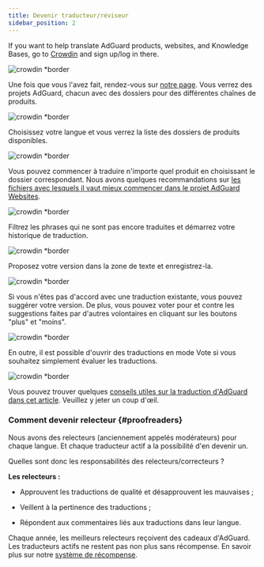 ```yaml
---
title: Devenir traducteur/réviseur
sidebar_position: 2
---
```


If you want to help translate AdGuard products, websites, and Knowledge Bases, go to [Crowdin](https://crowdin.com/) and sign up/log in there.

![crowdin *border](https://cdn.adtidy.org/public/Adguard/kb/en/ag-translations/main-screen.png)

Une fois que vous l'avez fait, rendez-vous sur [notre page](https://crowdin.com/profile/adguard/). Vous verrez des projets AdGuard, chacun avec des dossiers pour des différentes chaînes de produits.

![crowdin *border](https://cdn.adtidy.org/public/Adguard/kb/en/ag-translations/projects.png)

Choisissez votre langue et vous verrez la liste des dossiers de produits disponibles.

![crowdin *border](https://cdn.adtidy.org/public/Adguard/kb/en/ag-translations/languages.png)

Vous pouvez commencer à traduire n'importe quel produit en choisissant le dossier correspondant. Nous avons quelques recommandations sur [les fichiers avec lesquels il vaut mieux commencer dans le projet AdGuard Websites](../translation-priority).

![crowdin *border](https://cdn.adtidy.org/public/Adguard/kb/en/ag-translations/folders.png)

Filtrez les phrases qui ne sont pas encore traduites et démarrez votre historique de traduction.

![crowdin *border](https://cdn.adtidy.org/public/Adguard/kb/en/ag-translations/filter.png)

Proposez votre version dans la zone de texte et enregistrez-la.

![crowdin *border](https://cdn.adtidy.org/public/Adguard/kb/en/ag-translations/text-box.png)

Si vous n'êtes pas d'accord avec une traduction existante, vous pouvez suggérer votre version. De plus, vous pouvez voter pour et contre les suggestions faites par d'autres volontaires en cliquant sur les boutons "plus" et "moins".

![crowdin *border](https://cdn.adtidy.org/public/Adguard/kb/en/ag-translations/vote.png)

En outre, il est possible d'ouvrir des traductions en mode Vote si vous souhaitez simplement évaluer les traductions.

![crowdin *border](https://cdn.adtidy.org/public/Adguard/kb/en/ag-translations/mode.png)

Vous pouvez trouver quelques [conseils utiles sur la traduction d'AdGuard dans cet article](../guidelines). Veuillez y jeter un coup d'œil.

### Comment devenir relecteur {#proofreaders}

Nous avons des relecteurs (anciennement appelés modérateurs) pour chaque langue. Et chaque traducteur actif a la possibilité d'en devenir un.

Quelles sont donc les responsabilités des relecteurs/correcteurs ?

**Les relecteurs :**

- Approuvent les traductions de qualité et désapprouvent les mauvaises ;

- Veillent à la pertinence des traductions ;

- Répondent aux commentaires liés aux traductions dans leur langue.

Chaque année, les meilleurs relecteurs reçoivent des cadeaux d'AdGuard. Les traducteurs actifs ne restent pas non plus sans récompense. En savoir plus sur notre [système de récompense](../rewards).
